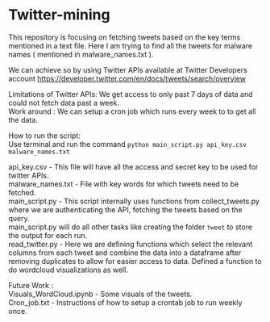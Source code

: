 # Twitter-mining

This repository is focusing on fetching tweets based on the key terms mentioned in a text file. Here I am trying to find all the tweets for malware names ( mentioned in malware_names.txt ). 

We can achieve so by using Twitter APIs available at Twitter Developers account  https://developer.twitter.com/en/docs/tweets/search/overview

Limitations of Twitter APIs: We get access to only past 7 days of data and could not fetch data past a week.<br />
Work around : We can setup a cron job which runs every week to to get all the data.<br />

How to run the script:<br />
Use terminal and run the command `python main_script.py api_key.csv malware_names.txt`

api_key.csv - This file will have all the access and secret key to be used for twitter APIs.<br />
malware_names.txt - File with key words for which tweets need to be fetched.<br />
main_script.py - This script internally uses functions from collect_tweets.py where we are authenticating the API,
                 fetching the tweets based on the query.<br />
                 main_script.py will do all other tasks like creating the folder `tweet` to store the output for each run.<br />
read_twitter.py - Here we are defining functions which select the relevant columns from each tweet and combine the data 
                  into a dataframe after removing duplicates to allow for easier access to data. Defined a function to do
                  wordcloud visualizations as well.<br />


Future Work :<br />
Visuals_WordCloud.ipynb - Some visuals of the tweets.<br />
Cron_job.txt - Instructions of how to setup a crontab job to run weekly once.<br />



